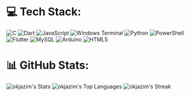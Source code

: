 # 💻 Tech Stack:
![C](https://img.shields.io/badge/c-%2300599C.svg?style=flat&logo=c&logoColor=white) ![Dart](https://img.shields.io/badge/dart-%230175C2.svg?style=flat&logo=dart&logoColor=white) ![JavaScript](https://img.shields.io/badge/javascript-%23323330.svg?style=flat&logo=javascript&logoColor=%23F7DF1E) ![Windows Terminal](https://img.shields.io/badge/Windows%20Terminal-%234D4D4D.svg?style=flat&logo=windows-terminal&logoColor=white) ![Python](https://img.shields.io/badge/python-3670A0?style=flat&logo=python&logoColor=ffdd54) ![PowerShell](https://img.shields.io/badge/PowerShell-%235391FE.svg?style=flat&logo=powershell&logoColor=white) ![Flutter](https://img.shields.io/badge/Flutter-%2302569B.svg?style=flat&logo=Flutter&logoColor=white) ![MySQL](https://img.shields.io/badge/mysql-4479A1.svg?style=flat&logo=mysql&logoColor=white) ![Arduino](https://img.shields.io/badge/-Arduino-00979D?style=flat&logo=Arduino&logoColor=white) ![HTML5](https://img.shields.io/badge/html5-%23E34F26.svg?style=flat&logo=html5&logoColor=white)
# 📊 GitHub Stats:
![okjazim's Stats](https://github-readme-stats.vercel.app/api?username=okjazim&theme=dracula&show_icons=true&hide_border=true&count_private=true)
![okjazim's Top Languages](https://github-readme-stats.vercel.app/api/top-langs/?username=okjazim&theme=dracula&show_icons=true&hide_border=true&layout=compact)
![okjazim's Streak](https://github-readme-streak-stats.vercel.app/?user=okjazim&theme=dracula&hide_border=true)


<!-- Proudly created with GPRM ( https://gprm.itsvg.in ) -->
